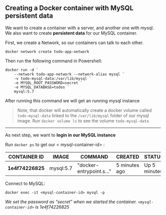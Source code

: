 ## Creating a Docker container with MySQL persistent data

We want to create a container with a server, and another one with mysql.
We also want to create **persistent data** for our MySQL container.

First, we create a Network, so our containers can talk to each other.

`docker network create todo-app-network`

Then run the following command in Powershell:
```
docker run -d `
    --network todo-app-network --network-alias mysql `
    -v todo-mysql-data:/var/lib/mysql `
    -e MYSQL_ROOT_PASSWORD=secret `
    -e MYSQL_DATABASE=todos `
    mysql:5.7
```
After running this command we will get an running mysql instance 

> Note, that docker will automatically create a docker volume called `todo-mysql-data` linked to the `/var/lib/mysql` folder of our mysql image.
> Run `docker volume ls` to see the volume `todo-mysql-data`

---

As next step, we want to **login in our MySQL instance**

Run `docker ps` to get our < mysql-container-id> : 

| CONTAINER ID | IMAGE | COMMAND | CREATED | STATUS | PORTS | NAMES
|---|---|---|---|---|---|---|
| **1e4f74226825** | mysql:5.7 | "docker-entrypoint.s…" | 5 minutes ago | Up 5 minutes | 3306/tcp, 33060/tcp | intelligent_meninsky |

Connect to MySQL:

```
docker exec -it <mysql-container-id> mysql -p
```
*We set the password as “secret” when we started the container. `<mysql-container-id>` is 1e4f74226825*


